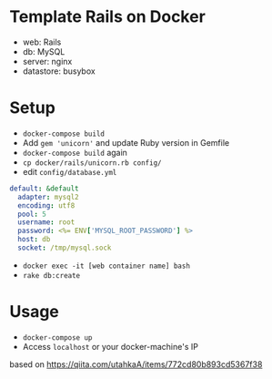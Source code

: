 # Template Rails on Docker
- web: Rails
- db: MySQL
- server: nginx
- datastore: busybox

# Setup
- `docker-compose build`
- Add `gem 'unicorn'` and update Ruby version in Gemfile
- `docker-compose build` again
- `cp docker/rails/unicorn.rb config/`
- edit `config/database.yml`

```yml
default: &default
  adapter: mysql2
  encoding: utf8
  pool: 5
  username: root
  password: <%= ENV['MYSQL_ROOT_PASSWORD'] %>
  host: db
  socket: /tmp/mysql.sock
```
- `docker exec -it [web container name] bash`
- `rake db:create`

# Usage
- `docker-compose up`
- Access `localhost` or your docker-machine's IP

based on https://qiita.com/utahkaA/items/772cd80b893cd5367f38